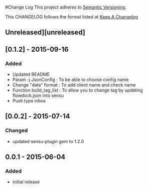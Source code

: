 #Change Log
This project adheres to [Semantic Versioning](http://semver.org/).

This CHANGELOG follows the format listed at [Keep A Changelog](http://keepachangelog.com/)

## Unreleased][unreleased]

## [0.1.2] - 2015-09-16
### Added
- Updated README
- Param -j JsonConfig : To be able to choose config name
- Change "data" format : To add client name and check name
- Function build_tag_list : To allow you to change tag by updating flowdock.json into sensu
- Push type inbox

## [0.0.2] - 2015-07-14
### Changed
- updated sensu-plugin gem to 1.2.0

## 0.0.1 - 2015-06-04

### Added
- initial release

